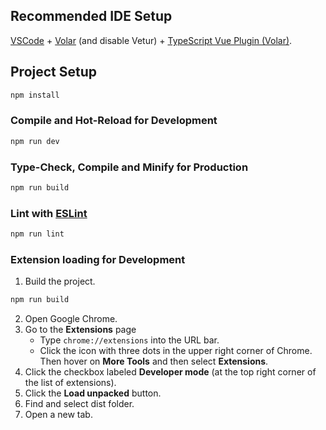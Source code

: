 ## Recommended IDE Setup

[VSCode](https://code.visualstudio.com/) + [Volar](https://marketplace.visualstudio.com/items?itemName=Vue.volar) (and disable Vetur) + [TypeScript Vue Plugin (Volar)](https://marketplace.visualstudio.com/items?itemName=Vue.vscode-typescript-vue-plugin).

## Project Setup

```sh
npm install
```

### Compile and Hot-Reload for Development

```sh
npm run dev
```

### Type-Check, Compile and Minify for Production

```sh
npm run build
```

### Lint with [ESLint](https://eslint.org/)

```sh
npm run lint
```

### Extension loading for Development

1. Build the project.
```sh
npm run build
```
2. Open Google Chrome.
3. Go to the **Extensions** page
    * Type `chrome://extensions` into the URL bar.
    * Click the icon with three dots in the upper right corner of Chrome. Then hover on **More Tools** and then select **Extensions**.
4. Click the checkbox labeled **Developer mode** (at the top right corner of the list of extensions).
5. Click the **Load unpacked** button.
6. Find and select dist folder.
7. Open a new tab.